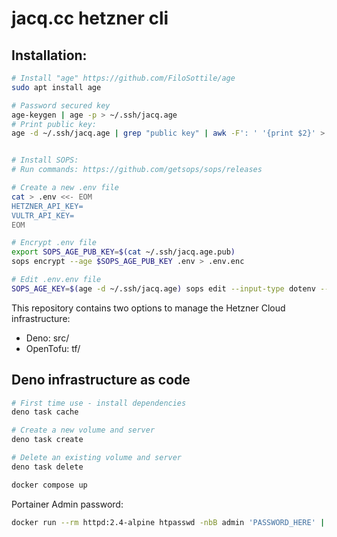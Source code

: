# jacq.cc hetzner cli

## Installation:

```bash
# Install "age" https://github.com/FiloSottile/age
sudo apt install age

# Password secured key
age-keygen | age -p > ~/.ssh/jacq.age
# Print public key:
age -d ~/.ssh/jacq.age | grep "public key" | awk -F': ' '{print $2}' > ~/.ssh/jacq.age.pub


# Install SOPS:
# Run commands: https://github.com/getsops/sops/releases

# Create a new .env file
cat > .env <<- EOM
HETZNER_API_KEY=
VULTR_API_KEY=
EOM

# Encrypt .env file
export SOPS_AGE_PUB_KEY=$(cat ~/.ssh/jacq.age.pub)
sops encrypt --age $SOPS_AGE_PUB_KEY .env > .env.enc

# Edit .env.env file
SOPS_AGE_KEY=$(age -d ~/.ssh/jacq.age) sops edit --input-type dotenv --output-type dotenv ./.env.enc
```

This repository contains two options to manage the Hetzner Cloud infrastructure:

- Deno: src/
- OpenTofu: tf/

## Deno infrastructure as code

```bash
# First time use - install dependencies
deno task cache

# Create a new volume and server
deno task create

# Delete an existing volume and server
deno task delete
```

```bash
docker compose up
```

Portainer Admin password:

```bash
docker run --rm httpd:2.4-alpine htpasswd -nbB admin 'PASSWORD_HERE' | cut -d ":" -f 2
```
